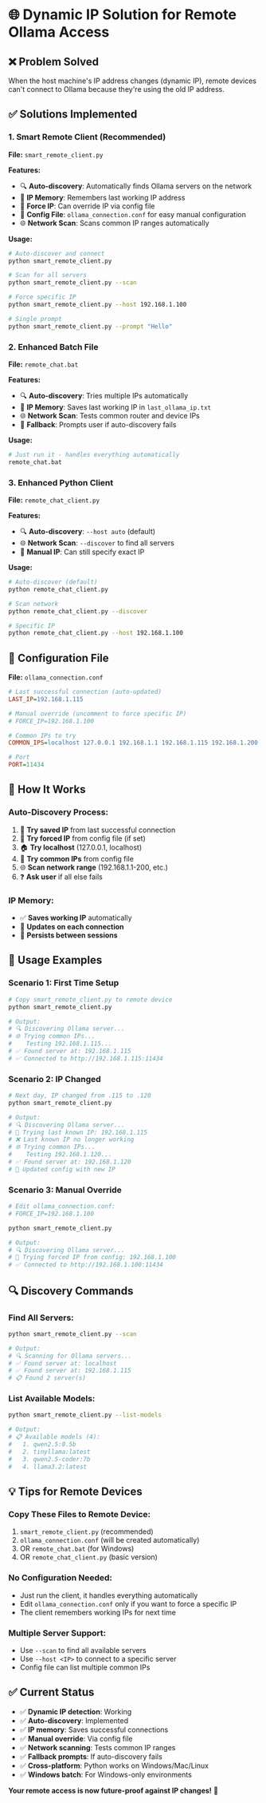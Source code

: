 # 🌐 Dynamic IP Solution for Remote Ollama Access

## ❌ **Problem Solved**
When the host machine's IP address changes (dynamic IP), remote devices can't connect to Ollama because they're using the old IP address.

## ✅ **Solutions Implemented**

### **1. Smart Remote Client (Recommended)**
**File:** `smart_remote_client.py`

**Features:**
- 🔍 **Auto-discovery**: Automatically finds Ollama servers on the network
- 💾 **IP Memory**: Remembers last working IP address
- 🎯 **Force IP**: Can override IP via config file
- 📁 **Config File**: `ollama_connection.conf` for easy manual configuration
- 🌐 **Network Scan**: Scans common IP ranges automatically

**Usage:**
```bash
# Auto-discover and connect
python smart_remote_client.py

# Scan for all servers
python smart_remote_client.py --scan

# Force specific IP
python smart_remote_client.py --host 192.168.1.100

# Single prompt
python smart_remote_client.py --prompt "Hello"
```

### **2. Enhanced Batch File**
**File:** `remote_chat.bat`

**Features:**
- 🔍 **Auto-discovery**: Tries multiple IPs automatically
- 💾 **IP Memory**: Saves last working IP in `last_ollama_ip.txt`
- 🌐 **Network Scan**: Tests common router and device IPs
- 🎯 **Fallback**: Prompts user if auto-discovery fails

**Usage:**
```bash
# Just run it - handles everything automatically
remote_chat.bat
```

### **3. Enhanced Python Client**
**File:** `remote_chat_client.py`

**Features:**
- 🔍 **Auto-discovery**: `--host auto` (default)
- 🌐 **Network Scan**: `--discover` to find all servers
- 🎯 **Manual IP**: Can still specify exact IP

**Usage:**
```bash
# Auto-discover (default)
python remote_chat_client.py

# Scan network
python remote_chat_client.py --discover

# Specific IP
python remote_chat_client.py --host 192.168.1.100
```

## 🔧 **Configuration File**
**File:** `ollama_connection.conf`

```ini
# Last successful connection (auto-updated)
LAST_IP=192.168.1.115

# Manual override (uncomment to force specific IP)
# FORCE_IP=192.168.1.100

# Common IPs to try
COMMON_IPS=localhost 127.0.0.1 192.168.1.1 192.168.1.115 192.168.1.200

# Port
PORT=11434
```

## 🚀 **How It Works**

### **Auto-Discovery Process:**
1. 📁 **Try saved IP** from last successful connection
2. 🎯 **Try forced IP** from config file (if set)
3. 🏠 **Try localhost** (127.0.0.1, localhost)
4. 📝 **Try common IPs** from config file
5. 🌐 **Scan network range** (192.168.1.1-200, etc.)
6. ❓ **Ask user** if all else fails

### **IP Memory:**
- ✅ **Saves working IP** automatically
- 🔄 **Updates on each connection**
- 📁 **Persists between sessions**

## 📱 **Usage Examples**

### **Scenario 1: First Time Setup**
```bash
# Copy smart_remote_client.py to remote device
python smart_remote_client.py

# Output:
# 🔍 Discovering Ollama server...
# 🌐 Trying common IPs...
#    Testing 192.168.1.115...
# ✅ Found server at: 192.168.1.115
# ✅ Connected to http://192.168.1.115:11434
```

### **Scenario 2: IP Changed**
```bash
# Next day, IP changed from .115 to .120
python smart_remote_client.py

# Output:
# 🔍 Discovering Ollama server...
# 📁 Trying last known IP: 192.168.1.115
# ❌ Last known IP no longer working
# 🌐 Trying common IPs...
#    Testing 192.168.1.120...
# ✅ Found server at: 192.168.1.120
# 💾 Updated config with new IP
```

### **Scenario 3: Manual Override**
```bash
# Edit ollama_connection.conf:
# FORCE_IP=192.168.1.100

python smart_remote_client.py

# Output:
# 🔍 Discovering Ollama server...
# 🎯 Trying forced IP from config: 192.168.1.100
# ✅ Connected to http://192.168.1.100:11434
```

## 🔍 **Discovery Commands**

### **Find All Servers:**
```bash
python smart_remote_client.py --scan

# Output:
# 🔍 Scanning for Ollama servers...
# ✅ Found server at: localhost
# ✅ Found server at: 192.168.1.115
# 📋 Found 2 server(s)
```

### **List Available Models:**
```bash
python smart_remote_client.py --list-models

# Output:
# 📋 Available models (4):
#   1. qwen2.5:0.5b
#   2. tinyllama:latest
#   3. qwen2.5-coder:7b
#   4. llama3.2:latest
```

## 💡 **Tips for Remote Devices**

### **Copy These Files to Remote Device:**
1. `smart_remote_client.py` (recommended)
2. `ollama_connection.conf` (will be created automatically)
3. OR `remote_chat.bat` (for Windows)
4. OR `remote_chat_client.py` (basic version)

### **No Configuration Needed:**
- Just run the client, it handles everything automatically
- Edit `ollama_connection.conf` only if you want to force a specific IP
- The client remembers working IPs for next time

### **Multiple Server Support:**
- Use `--scan` to find all available servers
- Use `--host <IP>` to connect to a specific server
- Config file can list multiple common IPs

## ✅ **Current Status**

- ✅ **Dynamic IP detection**: Working
- ✅ **Auto-discovery**: Implemented
- ✅ **IP memory**: Saves successful connections
- ✅ **Manual override**: Via config file
- ✅ **Network scanning**: Tests common IP ranges
- ✅ **Fallback prompts**: If auto-discovery fails
- ✅ **Cross-platform**: Python works on Windows/Mac/Linux
- ✅ **Windows batch**: For Windows-only environments

**Your remote access is now future-proof against IP changes!** 🎉
